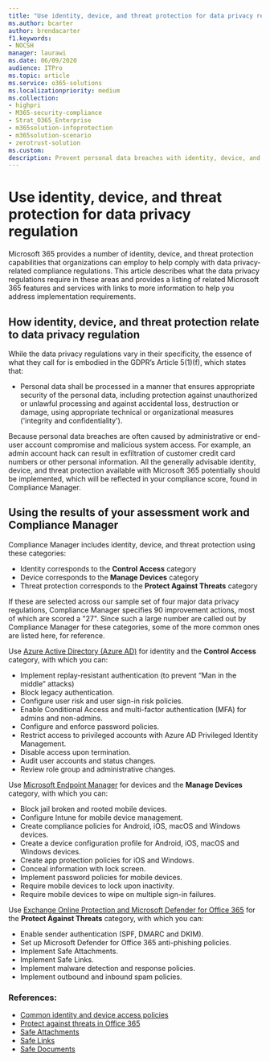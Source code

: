 ```yaml
---
title: "Use identity, device, and threat protection for data privacy regulation"
ms.author: bcarter
author: brendacarter
f1.keywords:
- NOCSH
manager: laurawi
ms.date: 06/09/2020
audience: ITPro
ms.topic: article
ms.service: o365-solutions
ms.localizationpriority: medium
ms.collection: 
- highpri
- M365-security-compliance
- Strat_O365_Enterprise
- m365solution-infoprotection
- m365solution-scenario
- zerotrust-solution
ms.custom: 
description: Prevent personal data breaches with identity, device, and threat protection services of Microsoft 365.
---
```


# Use identity, device, and threat protection for data privacy regulation

Microsoft 365 provides a number of identity, device, and threat protection capabilities that organizations can employ to help comply with data privacy-related compliance regulations. This article describes what the data privacy regulations require in these areas and provides a listing of related Microsoft 365 features and services with links to more information to help you address implementation requirements.

## How identity, device, and threat protection relate to data privacy regulation

While the data privacy regulations vary in their specificity, the essence of what they call for is embodied in the GDPR’s Article 5(1)(f), which states that:

- Personal data shall be processed in a manner that ensures appropriate security of the personal data, including protection against unauthorized or unlawful processing and against accidental loss, destruction or damage, using appropriate technical or organizational measures ('integrity and confidentiality').

Because personal data breaches are often caused by administrative or end-user account compromise and malicious system access. For example, an admin account hack can result in exfiltration of customer credit card numbers or other personal information. All the generally advisable identity, device, and threat protection available with Microsoft 365 potentially should be implemented, which will be reflected in your compliance score, found in Compliance Manager.

## Using the results of your assessment work and Compliance Manager

Compliance Manager includes identity, device, and threat protection using these categories:

- Identity corresponds to the **Control Access** category
- Device corresponds to the **Manage Devices** category
- Threat protection corresponds to the **Protect Against Threats** category
 
If these are selected across our sample set of four major data privacy regulations, Compliance Manager specifies 90 improvement actions, most of which are scored a "27". Since such a large number are called out by Compliance Manager for these categories, some of the more common ones are listed here, for reference.

Use [Azure Active Directory (Azure AD)](https://azure.microsoft.com/services/active-directory/) for identity and the **Control Access** category, with which you can:

- Implement replay-resistant authentication (to prevent “Man in the middle” attacks)
- Block legacy authentication.
- Configure user risk and user sign-in risk policies.
- Enable Conditional Access and multi-factor authentication (MFA) for admins and non-admins.
- Configure and enforce password policies.
- Restrict access to privileged accounts with Azure AD Privileged Identity Management.
- Disable access upon termination.
- Audit user accounts and status changes.
- Review role group and administrative changes.

Use [Microsoft Endpoint Manager](https://www.microsoft.com/microsoft-365/microsoft-endpoint-manager) for devices and the **Manage Devices** category, with which you can:

- Block jail broken and rooted mobile devices.
- Configure Intune for mobile device management.
- Create compliance policies for Android, iOS, macOS and Windows devices.
- Create a device configuration profile for Android, iOS, macOS and Windows devices.
- Create app protection policies for iOS and Windows.
- Conceal information with lock screen.
- Implement password policies for mobile devices.
- Require mobile devices to lock upon inactivity.
- Require mobile devices to wipe on multiple sign-in failures.

Use [Exchange Online Protection and Microsoft Defender for Office 365](../security/office-365-security/defender-for-office-365.md) for the **Protect Against Threats** category, with which you can:

- Enable sender authentication (SPF, DMARC and DKIM).
- Set up Microsoft Defender for Office 365 anti-phishing policies.
- Implement Safe Attachments.
- Implement Safe Links.
- Implement malware detection and response policies.
- Implement outbound and inbound spam policies.

### References:

- [Common identity and device access policies](../security/office-365-security/identity-access-policies.md)
- [Protect against threats in Office 365](https://support.office.com/article/protect-against-threats-in-office-365-b10023f6-f30f-45d3-b3ad-b71aa4aa0d58)
- [Safe Attachments](../security/office-365-security/safe-attachments-about.md)
- [Safe Links](../security/office-365-security/safe-links-about.md)
- [Safe Documents](../security/office-365-security/safe-documents-in-e5-plus-security-about.md)
